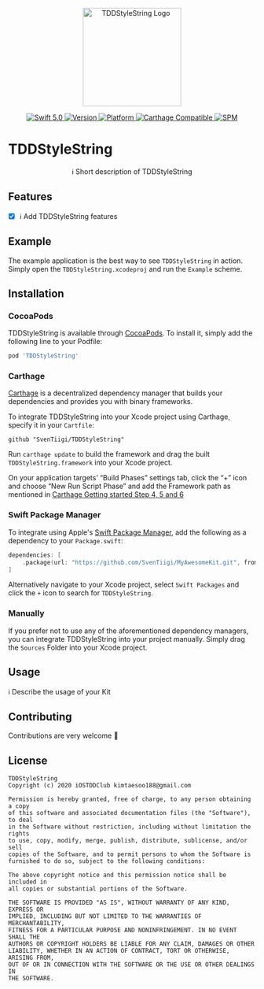 <p align="center">
   <img width="200" src="https://raw.githubusercontent.com/SvenTiigi/SwiftKit/gh-pages/readMeAssets/SwiftKitLogo.png" alt="TDDStyleString Logo">
</p>

<p align="center">
   <a href="https://developer.apple.com/swift/">
      <img src="https://img.shields.io/badge/Swift-5.0-orange.svg?style=flat" alt="Swift 5.0">
   </a>
   <a href="http://cocoapods.org/pods/TDDStyleString">
      <img src="https://img.shields.io/cocoapods/v/TDDStyleString.svg?style=flat" alt="Version">
   </a>
   <a href="http://cocoapods.org/pods/TDDStyleString">
      <img src="https://img.shields.io/cocoapods/p/TDDStyleString.svg?style=flat" alt="Platform">
   </a>
   <a href="https://github.com/Carthage/Carthage">
      <img src="https://img.shields.io/badge/Carthage-compatible-4BC51D.svg?style=flat" alt="Carthage Compatible">
   </a>
   <a href="https://github.com/apple/swift-package-manager">
      <img src="https://img.shields.io/badge/Swift%20Package%20Manager-compatible-brightgreen.svg" alt="SPM">
   </a>
</p>

# TDDStyleString

<p align="center">
ℹ️ Short description of TDDStyleString
</p>

## Features

- [x] ℹ️ Add TDDStyleString features

## Example

The example application is the best way to see `TDDStyleString` in action. Simply open the `TDDStyleString.xcodeproj` and run the `Example` scheme.

## Installation

### CocoaPods

TDDStyleString is available through [CocoaPods](http://cocoapods.org). To install
it, simply add the following line to your Podfile:

```bash
pod 'TDDStyleString'
```

### Carthage

[Carthage](https://github.com/Carthage/Carthage) is a decentralized dependency manager that builds your dependencies and provides you with binary frameworks.

To integrate TDDStyleString into your Xcode project using Carthage, specify it in your `Cartfile`:

```ogdl
github "SvenTiigi/TDDStyleString"
```

Run `carthage update` to build the framework and drag the built `TDDStyleString.framework` into your Xcode project. 

On your application targets’ “Build Phases” settings tab, click the “+” icon and choose “New Run Script Phase” and add the Framework path as mentioned in [Carthage Getting started Step 4, 5 and 6](https://github.com/Carthage/Carthage/blob/master/README.md#if-youre-building-for-ios-tvos-or-watchos)

### Swift Package Manager

To integrate using Apple's [Swift Package Manager](https://swift.org/package-manager/), add the following as a dependency to your `Package.swift`:

```swift
dependencies: [
    .package(url: "https://github.com/SvenTiigi/MyAwesomeKit.git", from: "1.0.0")
]
```

Alternatively navigate to your Xcode project, select `Swift Packages` and click the `+` icon to search for `TDDStyleString`.

### Manually

If you prefer not to use any of the aforementioned dependency managers, you can integrate TDDStyleString into your project manually. Simply drag the `Sources` Folder into your Xcode project.

## Usage

ℹ️ Describe the usage of your Kit

## Contributing
Contributions are very welcome 🙌

## License

```
TDDStyleString
Copyright (c) 2020 iOSTDDClub kimtaesoo188@gmail.com

Permission is hereby granted, free of charge, to any person obtaining a copy
of this software and associated documentation files (the "Software"), to deal
in the Software without restriction, including without limitation the rights
to use, copy, modify, merge, publish, distribute, sublicense, and/or sell
copies of the Software, and to permit persons to whom the Software is
furnished to do so, subject to the following conditions:

The above copyright notice and this permission notice shall be included in
all copies or substantial portions of the Software.

THE SOFTWARE IS PROVIDED "AS IS", WITHOUT WARRANTY OF ANY KIND, EXPRESS OR
IMPLIED, INCLUDING BUT NOT LIMITED TO THE WARRANTIES OF MERCHANTABILITY,
FITNESS FOR A PARTICULAR PURPOSE AND NONINFRINGEMENT. IN NO EVENT SHALL THE
AUTHORS OR COPYRIGHT HOLDERS BE LIABLE FOR ANY CLAIM, DAMAGES OR OTHER
LIABILITY, WHETHER IN AN ACTION OF CONTRACT, TORT OR OTHERWISE, ARISING FROM,
OUT OF OR IN CONNECTION WITH THE SOFTWARE OR THE USE OR OTHER DEALINGS IN
THE SOFTWARE.
```
